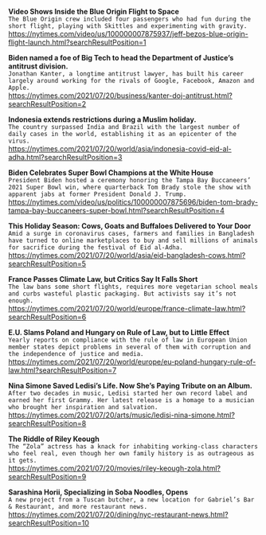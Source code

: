 **Video Shows Inside the Blue Origin Flight to Space**\
`The Blue Origin crew included four passengers who had fun during the short flight, playing with Skittles and experimenting with gravity.`\
https://nytimes.com/video/us/100000007875937/jeff-bezos-blue-origin-flight-launch.html?searchResultPosition=1

**Biden named a foe of Big Tech to head the Department of Justice’s antitrust division.**\
`Jonathan Kanter, a longtime antitrust lawyer, has built his career largely around working for the rivals of Google, Facebook, Amazon and Apple.`\
https://nytimes.com/2021/07/20/business/kanter-doj-antitrust.html?searchResultPosition=2

**Indonesia extends restrictions during a Muslim holiday.**\
`The country surpassed India and Brazil with the largest number of daily cases in the world, establishing it as an epicenter of the virus.`\
https://nytimes.com/2021/07/20/world/asia/indonesia-covid-eid-al-adha.html?searchResultPosition=3

**Biden Celebrates Super Bowl Champions at the White House**\
`President Biden hosted a ceremony honoring the Tampa Bay Buccaneers’ 2021 Super Bowl win, where quarterback Tom Brady stole the show with apparent jabs at former President Donald J. Trump.`\
https://nytimes.com/video/us/politics/100000007875696/biden-tom-brady-tampa-bay-buccaneers-super-bowl.html?searchResultPosition=4

**This Holiday Season: Cows, Goats and Buffaloes Delivered to Your Door**\
`Amid a surge in coronavirus cases, farmers and families in Bangladesh have turned to online marketplaces to buy and sell millions of animals for sacrifice during the festival of Eid al-Adha.`\
https://nytimes.com/2021/07/20/world/asia/eid-bangladesh-cows.html?searchResultPosition=5

**France Passes Climate Law, but Critics Say It Falls Short**\
`The law bans some short flights, requires more vegetarian school meals and curbs wasteful plastic packaging. But activists say it’s not enough.`\
https://nytimes.com/2021/07/20/world/europe/france-climate-law.html?searchResultPosition=6

**E.U. Slams Poland and Hungary on Rule of Law, but to Little Effect**\
`Yearly reports on compliance with the rule of law in European Union member states depict problems in several of them with corruption and the independence of justice and media.`\
https://nytimes.com/2021/07/20/world/europe/eu-poland-hungary-rule-of-law.html?searchResultPosition=7

**Nina Simone Saved Ledisi’s Life. Now She’s Paying Tribute on an Album.**\
`After two decades in music, Ledisi started her own record label and earned her first Grammy. Her latest release is a homage to a musician who brought her inspiration and salvation.`\
https://nytimes.com/2021/07/20/arts/music/ledisi-nina-simone.html?searchResultPosition=8

**The Riddle of Riley Keough**\
`The “Zola” actress has a knack for inhabiting working-class characters who feel real, even though her own family history is as outrageous as it gets.`\
https://nytimes.com/2021/07/20/movies/riley-keough-zola.html?searchResultPosition=9

**Sarashina Horii, Specializing in Soba Noodles, Opens**\
`A new project from a Tuscan butcher, a new location for Gabriel’s Bar & Restaurant, and more restaurant news.`\
https://nytimes.com/2021/07/20/dining/nyc-restaurant-news.html?searchResultPosition=10


